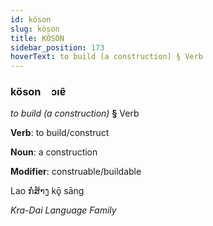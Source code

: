 ```yaml
---
id: köson
slug: köson
title: KÖSON
sidebar_position: 173
hoverText: to build (a construction) § Verb
---
```


### köson&emsp;<span kind="abugida">ɔıɐ̃</span>

*to build (a construction)* **§** Verb

**Verb**: to build/construct

**Noun**: a construction

**Modifier**: construable/buildable

Lao ກໍ່ສ້າງ kǭ sāng 

*Kra-Dai Language Family*